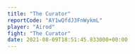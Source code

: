```yaml
---
title: "The Curator"
reportCode: "AY1wQfdJ3FnWykmL"
player: "Airod"
fight: "The Curator"
date: 2021-08-09T18:51:45.833000+00:00
---
```

